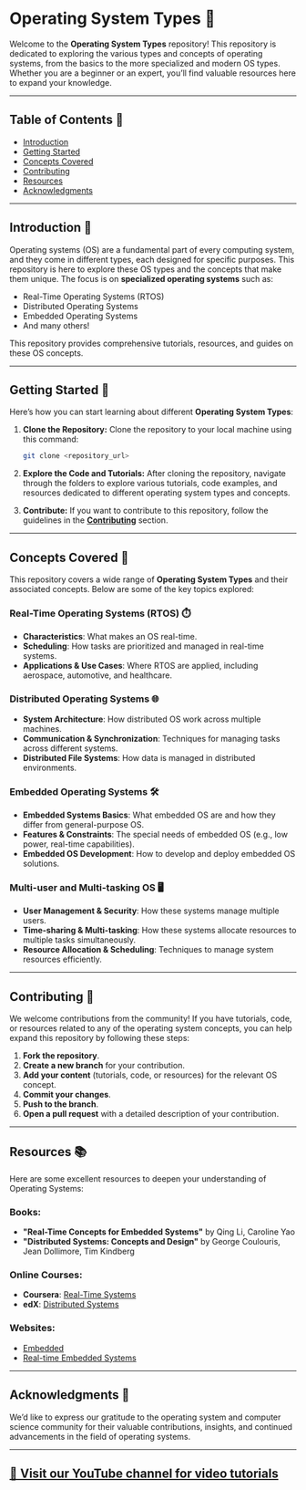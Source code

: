 # **Operating System Types** 📂

Welcome to the **Operating System Types** repository! This repository is dedicated to exploring the various types and concepts of operating systems, from the basics to the more specialized and modern OS types. Whether you are a beginner or an expert, you’ll find valuable resources here to expand your knowledge.

---

## **Table of Contents** 📑

- [Introduction](#introduction)
- [Getting Started](#getting-started)
- [Concepts Covered](#concepts-covered)
- [Contributing](#contributing)
- [Resources](#resources)
- [Acknowledgments](#acknowledgments)

---

## **Introduction** 🎯

Operating systems (OS) are a fundamental part of every computing system, and they come in different types, each designed for specific purposes. This repository is here to explore these OS types and the concepts that make them unique. The focus is on **specialized operating systems** such as:

- Real-Time Operating Systems (RTOS)
- Distributed Operating Systems
- Embedded Operating Systems
- And many others!

This repository provides comprehensive tutorials, resources, and guides on these OS concepts.

---

## **Getting Started** 🏁

Here’s how you can start learning about different **Operating System Types**:

1. **Clone the Repository:**
   Clone the repository to your local machine using this command:
   ```bash
   git clone <repository_url>
   ```

2. **Explore the Code and Tutorials:**
   After cloning the repository, navigate through the folders to explore various tutorials, code examples, and resources dedicated to different operating system types and concepts.

3. **Contribute:**
   If you want to contribute to this repository, follow the guidelines in the **[Contributing](#contributing)** section.

---

## **Concepts Covered** 🧠

This repository covers a wide range of **Operating System Types** and their associated concepts. Below are some of the key topics explored:

### **Real-Time Operating Systems (RTOS)** ⏱️
- **Characteristics**: What makes an OS real-time.
- **Scheduling**: How tasks are prioritized and managed in real-time systems.
- **Applications & Use Cases**: Where RTOS are applied, including aerospace, automotive, and healthcare.

### **Distributed Operating Systems** 🌐
- **System Architecture**: How distributed OS work across multiple machines.
- **Communication & Synchronization**: Techniques for managing tasks across different systems.
- **Distributed File Systems**: How data is managed in distributed environments.

### **Embedded Operating Systems** 🛠️
- **Embedded Systems Basics**: What embedded OS are and how they differ from general-purpose OS.
- **Features & Constraints**: The special needs of embedded OS (e.g., low power, real-time capabilities).
- **Embedded OS Development**: How to develop and deploy embedded OS solutions.

### **Multi-user and Multi-tasking OS** 🖥️
- **User Management & Security**: How these systems manage multiple users.
- **Time-sharing & Multi-tasking**: How these systems allocate resources to multiple tasks simultaneously.
- **Resource Allocation & Scheduling**: Techniques to manage system resources efficiently.

---

## **Contributing** 🤝

We welcome contributions from the community! If you have tutorials, code, or resources related to any of the operating system concepts, you can help expand this repository by following these steps:

1. **Fork the repository**.
2. **Create a new branch** for your contribution.
3. **Add your content** (tutorials, code, or resources) for the relevant OS concept.
4. **Commit your changes**.
5. **Push to the branch**.
6. **Open a pull request** with a detailed description of your contribution.

---

## **Resources** 📚

Here are some excellent resources to deepen your understanding of Operating Systems:

### **Books:**
- **"Real-Time Concepts for Embedded Systems"** by Qing Li, Caroline Yao
- **"Distributed Systems: Concepts and Design"** by George Coulouris, Jean Dollimore, Tim Kindberg

### **Online Courses:**
- **Coursera**: [Real-Time Systems](https://www.coursera.org/learn/real-time-systems)
- **edX**: [Distributed Systems](https://www.edx.org/learn/distributed-systems)

### **Websites:**
- [Embedded](https://embedded.com/)
- [Real-time Embedded Systems](https://www.embedded.com/)

---

## **Acknowledgments** 🙏

We’d like to express our gratitude to the operating system and computer science community for their valuable contributions, insights, and continued advancements in the field of operating systems.

---

[🎥 Visit our YouTube channel for video tutorials](https://www.youtube.com/@CodeCraft-ll5nz/featured)
---